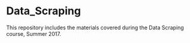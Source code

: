 # Data_Scraping
This repository includes the materials covered during the Data Scraping course, Summer 2017.
